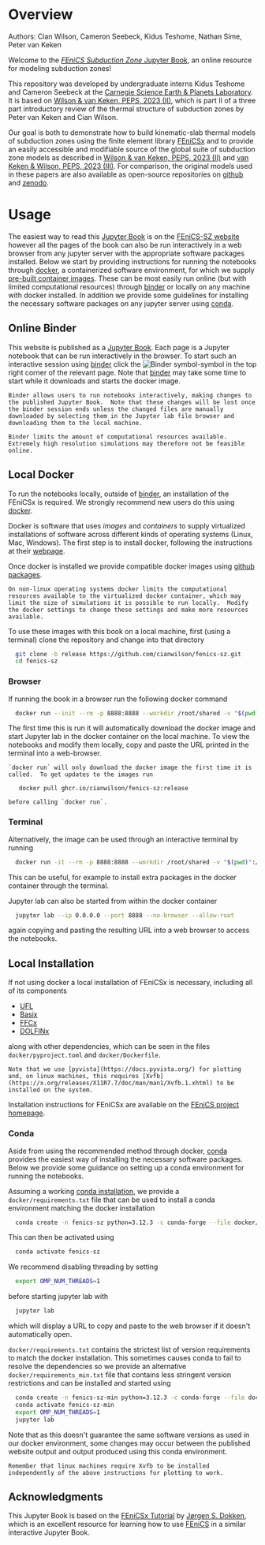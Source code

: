 # Overview

Authors: Cian Wilson, Cameron Seebeck, Kidus Teshome, Nathan Sime, Peter van Keken

Welcome to the [_FEniCS Subduction Zone_ Jupyter Book](https://cianwilson.github.io/fenics-sz), an online resource for modeling subduction zones!

This repository was developed by undergraduate interns Kidus Teshome and Cameron Seebeck at the [Carnegie Science Earth & Planets Laboratory](https://epl.carnegiescience.edu).  It is based on [Wilson & van Keken, PEPS, 2023 (II)](http://dx.doi.org/10.1186/s40645-023-00588-6), which is part II of a three part introductory review of the thermal structure of subduction zones by Peter van Keken and Cian Wilson.

Our goal is both to demonstrate how to build kinematic-slab thermal models of subduction zones using the finite element library [FEniCSx](https://fenicsproject.org) and to provide an easily accessible and modifiable source of the global suite of subduction zone models as described in [Wilson & van Keken, PEPS, 2023 (II)](http://dx.doi.org/10.1186/s40645-023-00588-6) and [van Keken & Wilson, PEPS, 2023 (III)](https://doi.org/10.1186/s40645-023-00589-5).  For comparison, the original models used in these papers are also available as open-source repositories on [github](https://github.com/cianwilson/vankeken_wilson_peps_2023) and [zenodo](https://doi.org/10.5281/zenodo.7843967).

# Usage

The easiest way to read this [Jupyter Book](https://jupyterbook.org/) is on the [FEniCS-SZ website](https://cianwilson.github.io/fenics-sz) however all the pages of the book can also be run interactively in a web browser from any jupyter server with the appropriate software packages installed.  Below we start by providing instructions for running the notebooks through [docker](https://docs.docker.com/get-started/), a containerized software environment, for which we supply [pre-built container images](https://github.com/cianwilson/fenics-sz/pkgs/container/fenics-sz).  These can be most easily run online (but with limited computational resources) through [binder](https://mybinder.org/) or locally on any machine with docker installed.  In addition we provide some guidelines for installing the necessary software packages on any jupyter server using [conda](https://docs.conda.io).

## Online Binder
This website is published as a [Jupyter Book](https://jupyterbook.org/). Each page is a Jupyter notebook that can be run interactively in the browser.  To start such an interactive session using [binder](https://mybinder.org/) click the ![Binder symbol](notebooks/images/binder.png)-symbol in the top right corner of the relevant page.  Note that [binder](https://mybinder.org/) may take some time to start while it downloads and starts the docker image.

```{admonition} Interactive Changes
Binder allows users to run notebooks interactively, making changes to the published Jupyter Book.  Note that these changes will be lost once the binder session ends unless the changed files are manually downloaded by selecting them in the Jupyter lab file browser and downloading them to the local machine.
```

```{admonition} Computational Costs
Binder limits the amount of computational resources available.  Extremely high resolution simulations may therefore not be feasible online.
```

## Local Docker
To run the notebooks locally, outside of [binder](https://mybinder.org/), an installation of the FEniCSx is required. We strongly recommend new users do this using [docker](https://www.docker.com/).

Docker is software that uses _images_ and _containers_ to supply virtualized installations of software across different kinds of operating systems (Linux, Mac, Windows).  The first step is to install docker, following the instructions at their [webpage](https://docs.docker.com/get-started/).

Once docker is installed we provide compatible docker images using [github packages](https://github.com/users/cianwilson/packages/container/package/fenics-sz).

```{admonition} Computational Resources
On non-linux operating systems docker limits the computational resources available to the virtualized docker container, which may limit the size of simulations it is possible to run locally.  Modify the docker settings to change these settings and make more resources available.
```

To use these images with this book on a local machine, first (using a terminal) clone the repository and change into that directory
```bash
  git clone -b release https://github.com/cianwilson/fenics-sz.git
  cd fenics-sz
```

### Browser

If running the book in a browser run the following docker command

```bash
  docker run --init --rm -p 8888:8888 --workdir /root/shared -v "$(pwd)":/root/shared ghcr.io/cianwilson/fenics-sz:release
```
The first time this is run it will automatically download the docker image and start Jupyter lab in the docker container on the local machine.  To view the notebooks and modify them locally, copy and paste the URL printed in the terminal into a web-browser.

```{admonition} Updates
`docker run` will only download the docker image the first time it is called.  To get updates to the images run

   docker pull ghcr.io/cianwilson/fenics-sz:release

before calling `docker run`.
```

### Terminal

Alternatively, the image can be used through an interactive terminal by running

```bash
  docker run -it --rm -p 8888:8888 --workdir /root/shared -v "$(pwd)":/root/shared  --entrypoint="/bin/bash" ghcr.io/cianwilson/fenics-sz:release
```
This can be useful, for example to install extra packages in the docker container through the terminal.

Jupyter lab can also be started from within the docker container
```bash
  jupyter lab --ip 0.0.0.0 --port 8888 --no-browser --allow-root
```
again copying and pasting the resulting URL into a web browser to access the notebooks.

## Local Installation

If not using docker a local installation of FEniCSx is necessary, including all of its components
 * [UFL](https://github.com/FEniCS/ufl)
 * [Basix](https://github.com/FEniCS/basix)
 * [FFCx](https://github.com/FEniCS/ffcx)
 * [DOLFINx](https://github.com/FEniCS/dolfinx)

along with other dependencies, which can be seen in the files `docker/pyproject.toml` and `docker/Dockerfile`.

```{admonition} Xvfb
Note that we use [pyvista](https://docs.pyvista.org/) for plotting and, on linux machines, this requires [Xvfb](https://x.org/releases/X11R7.7/doc/man/man1/Xvfb.1.xhtml) to be installed on the system.
```

Installation instructions for FEniCSx are available on the [FEniCS project homepage](https://fenicsproject.org/download/).

### Conda

Aside from using the recommended method through docker, [conda](https://docs.conda.io) provides the easiest way of installing the necessary software packages.  Below we provide some guidance on setting up a conda environment for running the notebooks.

Assuming a working [conda installation](https://docs.conda.io/projects/conda/en/stable/user-guide/install/index.html), we provide a `docker/requirements.txt` file that can be used to install a conda environment matching the docker installation
```bash
  conda create -n fenics-sz python=3.12.3 -c conda-forge --file docker/requirements.txt
```
This can then be activated using
```bash
  conda activate fenics-sz
```
We recommend disabling threading by setting
```bash
  export OMP_NUM_THREADS=1
```
before starting jupyter lab with
```bash
  jupyter lab
```
which will display a URL to copy and paste to the web browser if it doesn't automatically open.

`docker/requirements.txt` contains the strictest list of version requirements to match the docker installation.  This sometimes causes conda to fail to resolve the dependencies so we provide an alternative `docker/requirements_min.txt` file that contains less stringent version restrictions and can be installed and started using
```bash
  conda create -n fenics-sz-min python=3.12.3 -c conda-forge --file docker/requirements_min.txt
  conda activate fenics-sz-min
  export OMP_NUM_THREADS=1
  jupyter lab
```
Note that as this doesn't guarantee the same software versions as used in our docker environment, some changes may occur between the published website output and output produced using this conda environment.

```{admonition} Xvfb
Remember that linux machines require Xvfb to be installed independently of the above instructions for plotting to work.
```

## Acknowledgments

This Jupyter Book is based on the [FEniCSx Tutorial](https://jsdokken.com/dolfinx-tutorial/) by [Jørgen S. Dokken](https://jsdokken.com/), which is an excellent resource for learning how to use [FEniCS](https://fenicsproject.org/) in a similar interactive Jupyter Book.

